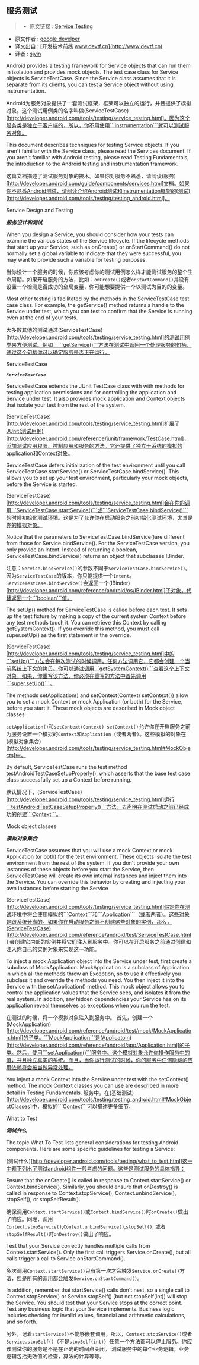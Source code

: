 服务测试
---

> * 原文链接 : [Service Testing](http://developer.android.com/tools/testing/service_testing.html)
* 原文作者 : [google develper](http://developer.android.com/)
* 译文出自 :  [开发技术前线 www.devtf.cn](http://www.devtf.cn)
* 译者 : [sjyin](https://github.com/yinshijian-kkb) 


Android provides a testing framework for Service objects that can run them in isolation and provides mock objects. The test case class for Service objects is ServiceTestCase. Since the Service class assumes that it is separate from its clients, you can test a Service object without using instrumentation.

Android为服务对象提供了一套测试框架，框架可以独立的运行，并且提供了模拟对象。这个测试用例类的名字叫做(ServiceTestCase)[http://developer.android.com/tools/testing/service_testing.html]。因为这个服务类是独立于客户端的，所以，你不用使用```instrumentation```就可以测试服务对象。

This document describes techniques for testing Service objects. If you aren't familiar with the Service class, please read the Services document. If you aren't familiar with Android testing, please read Testing Fundamentals, the introduction to the Android testing and instrumentation framework.

这篇文档描述了测试服务对象的技术。如果你对服务不熟悉，请阅读(服务)[http://developer.android.com/guide/components/services.html]文档。如果你不熟悉Android测试，请阅读介绍Android测试和instrumentation框架的(测试)[http://developer.android.com/tools/testing/testing_android.html]。

Service Design and Testing

***服务设计和测试***

When you design a Service, you should consider how your tests can examine the various states of the Service lifecycle. If the lifecycle methods that start up your Service, such as onCreate() or onStartCommand() do not normally set a global variable to indicate that they were successful, you may want to provide such a variable for testing purposes.

当你设计一个服务的时候，你应该考虑你的测试用例怎么样才能测试服务的整个生命周期。如果开启服务的方法，比如：```onCreate()```或者```onStartCommand()```并没有设置一个检测是否成功的全局变量，你可能想要提供一个以测试为目的的变量。

Most other testing is facilitated by the methods in the ServiceTestCase test case class. For example, the getService() method returns a handle to the Service under test, which you can test to confirm that the Service is running even at the end of your tests.

大多数其他的测试通过(ServiceTestCase)[http://developer.android.com/tools/testing/service_testing.html]的测试用例类来方便测试。例如，```getService()```方法在测试中返回一个处理服务的句柄，通过这个句柄你可以确定服务是否正在运行。

ServiceTestCase

***```ServiceTestCase```***

ServiceTestCase extends the JUnit TestCase class with with methods for testing application permissions and for controlling the application and Service under test. It also provides mock application and Context objects that isolate your test from the rest of the system.

(ServiceTestCase)[http://developer.android.com/tools/testing/service_testing.html]扩展了JUnit(测试用例)[http://developer.android.com/reference/junit/framework/TestCase.html]，添加测试应用权限、控制应用和服务的方法。它还提供了独立于系统的模拟的application和Context对象。

ServiceTestCase defers initialization of the test environment until you call ServiceTestCase.startService() or ServiceTestCase.bindService(). This allows you to set up your test environment, particularly your mock objects, before the Service is started.

(ServiceTestCase)[http://developer.android.com/tools/testing/service_testing.html]会在你的调用```ServiceTestCase.startService()```或```ServiceTestCase.bindService()```的时候初始化测试环境。这是为了允许你在启动服务之前初始化测试环境，尤其是你的模拟对象。

Notice that the parameters to ServiceTestCase.bindService()are different from those for Service.bindService(). For the ServiceTestCase version, you only provide an Intent. Instead of returning a boolean, ServiceTestCase.bindService() returns an object that subclasses IBinder.

注意：```Service.bindService()```的参数不同于```ServiceTestCase.bindService()```。因为```ServiceTestCase```的版本，你只能提供一个```Intent```。```ServiceTestCase.bindService()```会返回一个(IBinder)[http://developer.android.com/reference/android/os/IBinder.html]子对象，代替返回一个```boolean```值。

The setUp() method for ServiceTestCase is called before each test. It sets up the test fixture by making a copy of the current system Context before any test methods touch it. You can retrieve this Context by calling getSystemContext(). If you override this method, you must call super.setUp() as the first statement in the override.

(ServiceTestCase)[http://developer.android.com/tools/testing/service_testing.html]中的```setUp()```方法会在每次测试的时候调用。任何方法调用它，它都会创建一个当前系统上下文的拷贝。你可以通过调用```getSystemContext()```查看这个上下文对象。如果，你重写该方法，你必须在重写的方法中首先调用```super.setUp()```。

The methods setApplication() and setContext(Context) setContext()} allow you to set a mock Context or mock Application (or both) for the Service, before you start it. These mock objects are described in Mock object classes.

```setApplication()```和```setContext(Context) setContext()```允许你在开启服务之前为服务设置一个模拟的```Context```和```Application```（或者两者）。这些模拟的对象在(模拟对象集合)[http://developer.android.com/tools/testing/service_testing.html#MockObjects]中。

By default, ServiceTestCase runs the test method testAndroidTestCaseSetupProperly(), which asserts that the base test case class successfully set up a Context before running.

默认情况下，(ServiceTestCase)[http://developer.android.com/tools/testing/service_testing.html]运行```testAndroidTestCaseSetupProperly()```方法，去声明在测试启动之前已经成功的创建```Context```。

Mock object classes

***模拟对象集合***

ServiceTestCase assumes that you will use a mock Context or mock Application (or both) for the test environment. These objects isolate the test environment from the rest of the system. If you don't provide your own instances of these objects before you start the Service, then ServiceTestCase will create its own internal instances and inject them into the Service. You can override this behavior by creating and injecting your own instances before starting the Service

(ServiceTestCase)[http://developer.android.com/tools/testing/service_testing.html]假定你在测试环境中将会使用模拟的```Context```和```Application```（或者两者）。这些对象是跟系统分离的。如果你在启动服务之前不创建这些对象的实例，那么，(ServiceTestCase)[http://developer.android.com/reference/android/test/ServiceTestCase.html]
会创建它内部的实例并将它们注入到服务中。你可以在开启服务之前通过创建和注入你自己的实例对象来实现这一功能。

To inject a mock Application object into the Service under test, first create a subclass of MockApplication. MockApplication is a subclass of Application in which all the methods throw an Exception, so to use it effectively you subclass it and override the methods you need. You then inject it into the Service with the setApplication() method. This mock object allows you to control the application values that the Service sees, and isolates it from the real system. In addition, any hidden dependencies your Service has on its application reveal themselves as exceptions when you run the test.

在测试的时候，将一个模拟对象注入到服务中。
首先，创建一个(MockApplication)[http://developer.android.com/reference/android/test/mock/MockApplication.html]的子类。```MockApplication```是(Applicatoin)[http://developer.android.com/reference/android/app/Application.html]的子类。然后，使用```setApplication()```服务中。这个模拟对象允许你操作服务中的值，并且独立真实的系统。而且，当你运行测试的时候，你的服务中任何隐藏的应用依赖将会被当做异常处理。

You inject a mock Context into the Service under test with the setContext() method. The mock Context classes you can use are described in more detail in Testing Fundamentals.
服务中。在(基础测试)[http://developer.android.com/tools/testing/testing_android.html#MockObjectClasses]中，模拟的```Context```可以描述更多细节。

What to Test

***测试什么***

The topic What To Test lists general considerations for testing Android components. Here are some specific guidelines for testing a Service:

(测试什么)[http://developer.android.com/tools/testing/what_to_test.html]这一主题下列出了测试android组件一般考虑的问题。这些是测试服务的具体指导：

Ensure that the onCreate() is called in response to Context.startService() or Context.bindService(). Similarly, you should ensure that onDestroy() is called in response to Context.stopService(), Context.unbindService(), stopSelf(), or stopSelfResult().

确保调用```Context.startService()```或```Context.bindService()```时```onCreate()```做出了响应。同理，调用```Context.stopService()```,```Context.unbindService()```,```stopSelf()```, 或者```stopSelfResult()```时```onDestroy()```做出了响应。

Test that your Service correctly handles multiple calls from Context.startService(). Only the first call triggers Service.onCreate(), but all calls trigger a call to Service.onStartCommand().

多次调用```Context.startService()```只有第一次才会触发```Service.onCreate()```方法，但是所有的调用都会触发```Service.onStartCommand()```。

In addition, remember that startService() calls don't nest, so a single call to Context.stopService() or Service.stopSelf() (but not stopSelf(int)) will stop the Service. You should test that your Service stops at the correct point.
Test any business logic that your Service implements. Business logic includes checking for invalid values, financial and arithmetic calculations, and so forth.

另外，记着```startService()```不能够嵌套调用，所以，```Context.stopService()```或者```Service.stopSelf()```（不是```stopSelf(int)```）任意一个方法都可以停止服务。你应该测试你的服务是不是在正确的时间点关闭。
测试服务中的每个业务逻辑。业务逻辑包括无效值的检查，算法的计算等等。



